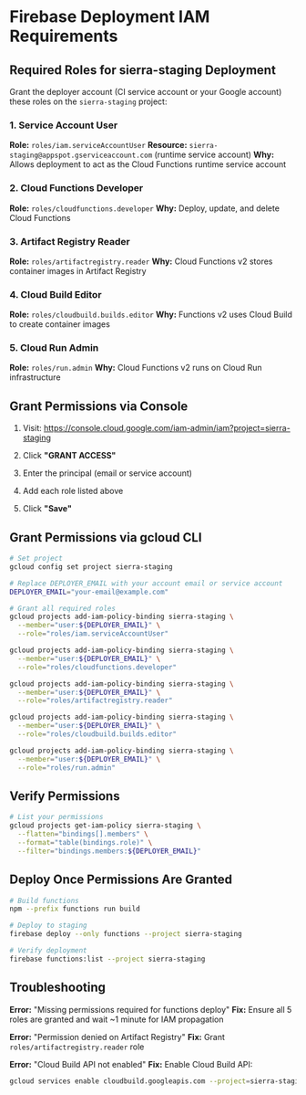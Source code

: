 # Firebase Deployment IAM Requirements

## Required Roles for sierra-staging Deployment

Grant the deployer account (CI service account or your Google account) these roles on the `sierra-staging` project:

### 1. Service Account User
**Role:** `roles/iam.serviceAccountUser`
**Resource:** `sierra-staging@appspot.gserviceaccount.com` (runtime service account)
**Why:** Allows deployment to act as the Cloud Functions runtime service account

### 2. Cloud Functions Developer
**Role:** `roles/cloudfunctions.developer`
**Why:** Deploy, update, and delete Cloud Functions

### 3. Artifact Registry Reader
**Role:** `roles/artifactregistry.reader`
**Why:** Cloud Functions v2 stores container images in Artifact Registry

### 4. Cloud Build Editor
**Role:** `roles/cloudbuild.builds.editor`
**Why:** Functions v2 uses Cloud Build to create container images

### 5. Cloud Run Admin
**Role:** `roles/run.admin`
**Why:** Cloud Functions v2 runs on Cloud Run infrastructure

## Grant Permissions via Console

1. Visit: https://console.cloud.google.com/iam-admin/iam?project=sierra-staging

2. Click **"GRANT ACCESS"**

3. Enter the principal (email or service account)

4. Add each role listed above

5. Click **"Save"**

## Grant Permissions via gcloud CLI

```bash
# Set project
gcloud config set project sierra-staging

# Replace DEPLOYER_EMAIL with your account email or service account
DEPLOYER_EMAIL="your-email@example.com"

# Grant all required roles
gcloud projects add-iam-policy-binding sierra-staging \
  --member="user:${DEPLOYER_EMAIL}" \
  --role="roles/iam.serviceAccountUser"

gcloud projects add-iam-policy-binding sierra-staging \
  --member="user:${DEPLOYER_EMAIL}" \
  --role="roles/cloudfunctions.developer"

gcloud projects add-iam-policy-binding sierra-staging \
  --member="user:${DEPLOYER_EMAIL}" \
  --role="roles/artifactregistry.reader"

gcloud projects add-iam-policy-binding sierra-staging \
  --member="user:${DEPLOYER_EMAIL}" \
  --role="roles/cloudbuild.builds.editor"

gcloud projects add-iam-policy-binding sierra-staging \
  --member="user:${DEPLOYER_EMAIL}" \
  --role="roles/run.admin"
```

## Verify Permissions

```bash
# List your permissions
gcloud projects get-iam-policy sierra-staging \
  --flatten="bindings[].members" \
  --format="table(bindings.role)" \
  --filter="bindings.members:${DEPLOYER_EMAIL}"
```

## Deploy Once Permissions Are Granted

```bash
# Build functions
npm --prefix functions run build

# Deploy to staging
firebase deploy --only functions --project sierra-staging

# Verify deployment
firebase functions:list --project sierra-staging
```

## Troubleshooting

**Error:** "Missing permissions required for functions deploy"
**Fix:** Ensure all 5 roles are granted and wait ~1 minute for IAM propagation

**Error:** "Permission denied on Artifact Registry"
**Fix:** Grant `roles/artifactregistry.reader` role

**Error:** "Cloud Build API not enabled"
**Fix:** Enable Cloud Build API:
```bash
gcloud services enable cloudbuild.googleapis.com --project=sierra-staging
```
